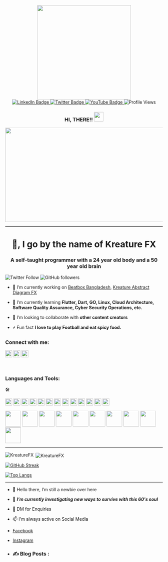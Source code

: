 <!---
KreatureFX/KreatureFX is a ✨ special ✨ repository because its `README.md` (this file) appears on your GitHub profile.
You can click the Preview link to take a look at your changes.
--->
<div id="header" align="center">
  <img src="https://media3.giphy.com/media/CuuSHzuc0O166MRfjt/giphy.gif?cid=ecf05e478pl0rrucqnancdxhyi5supmtrheadxi4gc2guh45&rid=giphy.gif&ct=g" width="300"/>
</div>

<div <video class="giphy-video" width="776" height="438" autoplay="" playsinline="" src="https://media3.giphy.com/media/cMQ3bmNFjLfpqjwULz/giphy480p.mp4?cid=ecf05e47vfd0m927ycjwn7uhhbuy5iulnkxw4fye9qc02fgn&amp;rid=giphy480p.mp4&amp;ct=v" data-giphy-id="cMQ3bmNFjLfpqjwULz"></video>
</div>

<div id="badges" align="center">
  <a href="https://www.linkedin.com/in/kreaturefxofficial/">
    <img src="https://img.shields.io/badge/LinkedIn-blue?logo=linkedin&logoColor=white&style=for-the-badge" alt="LinkedIn Badge"/>
  </a>
 <a href="https://twitter.com/Kreaturefx">
    <img src="https://img.shields.io/badge/Twitter-white?logo=twitter&logoColor=blue&style=for-the-badge" alt="Twitter Badge"/>
  </a>
   <a href="(https://www.youtube.com/c/kreatureabstractdiagramfx)">
    <img src="https://img.shields.io/badge/Youtube-black?logo=youtube&logoColor=red&style=for-the-badge" alt="YouTube Badge"/>
  </a>
  <img src="https://komarev.com/ghpvc/?username=KreatureFX&color=brightgreen&label=Profile+Views&style=for-the-badge" alt="Profile Views"/>
 </div>
 
   <div>
    <h3 align="center">HI, THERE!!
      <img src="https://media.giphy.com/media/hvRJCLFzcasrR4ia7z/giphy.gif" width="30"/>
    </h3>
  </div>
  
<div align="center">
  <img src="https://media2.giphy.com/media/Ylg6sBvmMe6Ha4qmG2/giphy.gif?cid=ecf05e47op1okocucml1u4da1vgxkn9okvpug9uipaj2evd0&rid=giphy.gif&ct=g" width=600 height=300/>  
</div>
  
---

 <h1 align="center">👋, I go by the name of Kreature FX</h1>
<h3 align="center">A self-taught programmer with a 24 year old body and a 50 year old brain</h3>

![Twitter Follow](https://img.shields.io/twitter/follow/Kreaturefx?label=Kreaturefx&logo=twitter&style=for-the-badge)
![GitHub followers](https://img.shields.io/github/followers/KreatureFX?logo=GitHub&style=for-the-badge)

- 🔭 I’m currently working on [Beatbox Bangladesh](https://beatboxbangladesh.com/), [Kreature Abstract Diagram FX](https://www.youtube.com/@KreatureFX)

- 🌱 I’m currently learning **Flutter, Dart, GO, Linux, Cloud Architecture, Software Quality Assurance, Cyber Security Operations, etc.**

- 👯 I’m looking to collaborate with **other content creators**

- ⚡ Fun fact **I love to play Football and eat spicy food.**

### Connect with me:

<a href="https://twitter.com/Kreaturefx" target="blank"><img src="https://cdn.jsdelivr.net/npm/simple-icons@3.0.1/icons/twitter.svg" alt="KREATURE FX" height="22" width="22" /></a>
<a href="https://www.linkedin.com/in/kreaturefxofficial/" target="blank"><img src="https://cdn.jsdelivr.net/npm/simple-icons@3.0.1/icons/linkedin.svg" alt="KREATURE FX" height="22" width="22" /></a>
<a href="https://www.youtube.com/c/kreatureabstractdiagramfx" target="blank"><img src="https://cdn.jsdelivr.net/npm/simple-icons@3.0.1/icons/youtube.svg" alt="KREATURE ABSTRACT DIAGRAM FX" height="22" width="22" /></a>


<br />

### Languages and Tools:
:hammer_and_wrench:


<p align="left"><img src="https://www.vectorlogo.zone/logos/dartlang/dartlang-icon.svg" alt="dart" width="22" height="22"/> <img src="https://devicons.github.io/devicon/devicon.git/icons/django/django-original.svg" alt="django" width="22" height="22"/> <img src="https://www.vectorlogo.zone/logos/figma/figma-icon.svg" alt="figma" width="22" height="22"/> <img src="https://www.vectorlogo.zone/logos/firebase/firebase-icon.svg" alt="firebase" width="22" height="22"/> <img src="https://www.vectorlogo.zone/logos/pocoo_flask/pocoo_flask-icon.svg" alt="flask" width="22" height="22"/> <img src="https://www.vectorlogo.zone/logos/flutterio/flutterio-icon.svg" alt="flutter" width="22" height="22"/> <img src="https://www.vectorlogo.zone/logos/git-scm/git-scm-icon.svg" alt="git" width="22" height="22"/> <img src="https://devicons.github.io/devicon/devicon.git/icons/linux/linux-original.svg" alt="linux" width="22" height="22"/> <img src="https://devicons.github.io/devicon/devicon.git/icons/mysql/mysql-original-wordmark.svg" alt="mysql" width="22" height="22"/> <img src="https://devicons.github.io/devicon/devicon.git/icons/postgresql/postgresql-original-wordmark.svg" alt="postgresql" width="22" height="22"/> <img src="https://devicons.github.io/devicon/devicon.git/icons/python/python-original.svg" alt="python" width="22" height="22"/> <img src="https://www.vectorlogo.zone/logos/sketchapp/sketchapp-icon.svg" alt="sketch" width="22" height="22"/> <img src="https://devicons.github.io/devicon/devicon.git/icons/swift/swift-original-wordmark.svg" alt="swift" width="22" height="22"/></p>

<div>
  <img src="https://cdn.jsdelivr.net/gh/devicons/devicon/icons/javascript/javascript-original.svg" height=50 width=50/>
  <img src="https://cdn.jsdelivr.net/gh/devicons/devicon/icons/python/python-original-wordmark.svg" height=50 width=50/>
  <img src="https://cdn.jsdelivr.net/gh/devicons/devicon/icons/amazonwebservices/amazonwebservices-plain-wordmark.svg" height=50 width=50/>
  <img src="https://cdn.jsdelivr.net/gh/devicons/devicon/icons/react/react-original-wordmark.svg" height=50 width=50 />
  <img src="https://cdn.jsdelivr.net/gh/devicons/devicon/icons/git/git-plain-wordmark.svg" height=50 width=50 />
  <img src="https://cdn.jsdelivr.net/gh/devicons/devicon/icons/nodejs/nodejs-original-wordmark.svg" height=50 width=50/>
  <img src="https://cdn.jsdelivr.net/gh/devicons/devicon/icons/mongodb/mongodb-original-wordmark.svg" height=50 width=50/>
  <img src="https://cdn.jsdelivr.net/gh/devicons/devicon/icons/mysql/mysql-original-wordmark.svg" height=50 width=50/>
  <img src="https://cdn.jsdelivr.net/gh/devicons/devicon/icons/redux/redux-original.svg" height=50 width=50/>
  <img src="https://cdn.jsdelivr.net/gh/devicons/devicon/icons/typescript/typescript-original.svg" height=50 width=50/>
</div>

---

<p><img align="left" src="https://github-readme-stats.vercel.app/api/top-langs/?username=KreatureFX&layout=compact&hide=html" alt="KreatureFX" /></p>

<p>&nbsp;<img align="center" src="https://github-readme-stats.vercel.app/api?username=KreatureFX&show_icons=true" alt="KreatureFX" /></p>



[![GitHub Streak](https://streak-stats.demolab.com?user=KreatureFX&theme=highcontrast&fire=DD2727)](https://git.io/streak-stats)

[![Top Langs](https://github-readme-stats.vercel.app/api/top-langs/?username=KreatureFX&layout=compact&theme=vision-friendly-dark)](https://github.com/KreatureFX/github-readme-stats)

---

- 👋 Hello there, I’m still a newbie over here
 
- 🌱 ***I’m currently investigating new ways to survive with this 60's soul*** 
 
- 💬 DM for Enquiries

- 📫 I'm always active on Social Media       
-    [Facebook](https://www.facebook.com/kreaturefx/)
-    [Instagram](https://www.instagram.com/kreaturecaged_fx/)
-    ### :writing_hand: Blog Posts :
